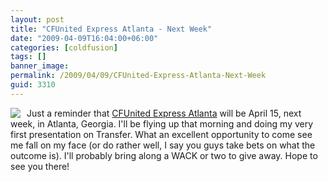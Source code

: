 ```yaml
---
layout: post
title: "CFUnited Express Atlanta - Next Week"
date: "2009-04-09T16:04:00+06:00"
categories: [coldfusion]
tags: []
banner_image: 
permalink: /2009/04/09/CFUnited-Express-Atlanta-Next-Week
guid: 3310
---
```


<img src="http://express.cfunited.com/images/logos/atlanta_2009.gif" align="left" style="margin-right: 10px">
Just a reminder that <a href="http://express.cfunited.com/go/atlanta/2009/">CFUnited Express Atlanta</a> will be April 15, next week, in Atlanta, Georgia. I'll be flying up that morning and doing my very first presentation on Transfer. What an excellent opportunity to come see me fall on my face (or do rather well, I say you guys take bets on what the outcome is). I'll probably bring along a WACK or two to give away. Hope to see you there!

<br clear="left">